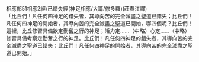 相應部51相應2經/已錯失經(神足相應/大篇/修多羅)(莊春江譯)  
「比丘們！凡任何四神足的錯失者，其導向苦的完全滅盡之聖道已錯失；比丘們！凡任何四神足的開始者，其導向苦的完全滅盡之聖道已開始，哪四個呢？比丘們！這裡，比丘修習具備欲定勤奮之行的神足；活力定……（中略）心定……（中略）修習具備考察定勤奮之行的神足。比丘們！凡任何四神足的錯失者，其導向苦的完全滅盡之聖道已錯失；比丘們！凡任何四神足的開始者，其導向苦的完全滅盡之聖道已開始。」  
  
  

